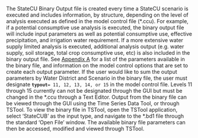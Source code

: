 The StateCU Binary Output file is created every time a StateCU scenario is executed and includes information, 
by structure, depending on the level of analysis executed as defined in the model control file (\*.ccu). 
For example, if a potential consumptive use analysis is executed, the binary output file will include input 
parameters as well as potential consumptive use, effective precipitation, and irrigation water requirement. 
If a more extensive water supply limited analysis is executed, additional analysis output (e.g. water supply, 
soil storage, total crop consumptive use, etc) is also included in the binary output file.  See [Appendix A](../AppendixA/A1.md) 
for a list of the parameters available in the binary file, and information on the model control options that 
are set to create each output parameter.  If the user would like to sum the output parameters by Water 
District and Scenario in the binary file, the user must designate **`typout`**`= 11, 12, 13, 14, or 15` 
in the model control file.  Levels 11 through 15 currently can not be designated through the GUI but must 
be changed in the \*.ccu through a Text Editor.  Output from the binary file can be viewed through the GUI 
using the Time Series Data Tool, or through TSTool.  To view the binary file in TSTool, open the TSTool 
application, select ‘StateCUB’ as the input type, and navigate to the \*.bd1 file through the standard 
‘Open File’ window.  The available binary file parameters can then be accessed, modified and viewed 
through TSTool.